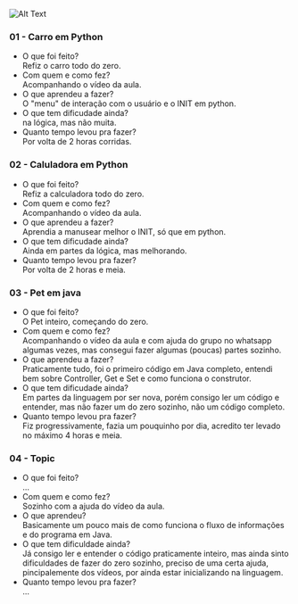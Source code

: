 ![Alt Text](https://github.com/yinicius/poo2019.1/blob/master/foto.jpg)

### 01 - Carro em Python
  - O que foi feito?  
    Refiz o carro todo do zero.
  - Com quem e como fez?  
  Acompanhando o vídeo da aula.
  - O que aprendeu a fazer?  
  O "menu" de interação com o usuário e o INIT em python.
  - O que tem dificudade ainda?  
  na lógica, mas não muita.
  - Quanto tempo levou pra fazer?  
  Por volta de 2 horas corridas.
    
### 02 - Caluladora em Python
  - O que foi feito?  
    Refiz a calculadora todo do zero.
  - Com quem e como fez?  
  Acompanhando o vídeo da aula.
  - O que aprendeu a fazer?  
  Aprendia a manusear melhor o INIT, só que em python.
  - O que tem dificudade ainda?  
  Ainda em partes da lógica, mas melhorando.
  - Quanto tempo levou pra fazer?  
  Por volta de 2 horas e meia.

### 03 - Pet em java
- O que foi feito?  
O Pet inteiro, começando do zero.
- Com quem e como fez?  
Acompanhando o vídeo da aula e com ajuda do grupo no whatsapp algumas vezes, mas consegui fazer algumas (poucas) partes sozinho.
- O que aprendeu a fazer?  
Praticamente tudo, foi o primeiro código em Java completo, entendi bem sobre Controller, Get e Set e como funciona o construtor.
- O que tem dificudade ainda?  
Em partes da linguagem por ser nova, porém consigo ler um código e entender, mas não fazer um do zero sozinho, não um código completo.
- Quanto tempo levou pra fazer?  
Fiz progressivamente, fazia um pouquinho por dia, acredito ter levado no máximo 4 horas e meia.

### 04 - Topic  
- O que foi feito?  
...  
- Com quem e como fez?  
Sozinho com a ajuda do vídeo da aula.
- O que aprendeu?  
Basicamente um pouco mais de como funciona o fluxo de informações e do programa em Java.
- O que tem dificuldade ainda?  
Já consigo ler e entender o código praticamente inteiro, mas ainda sinto dificuldades de fazer do zero sozinho, preciso de uma certa ajuda, pincipalemente dos vídeos, por ainda estar inicializando na linguagem.
- Quanto tempo levou pra fazer?  
...